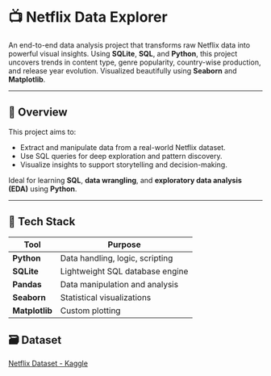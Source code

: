 # 📺 Netflix Data Explorer

An end-to-end data analysis project that transforms raw Netflix data into powerful visual insights. Using **SQLite**, **SQL**, and **Python**, this project uncovers trends in content type, genre popularity, country-wise production, and release year evolution. Visualized beautifully using **Seaborn** and **Matplotlib**.

---

## 🚀 Overview

This project aims to:
- Extract and manipulate data from a real-world Netflix dataset.
- Use SQL queries for deep exploration and pattern discovery.
- Visualize insights to support storytelling and decision-making.

Ideal for learning **SQL**, **data wrangling**, and **exploratory data analysis (EDA)** using **Python**.

---

## 🧱 Tech Stack

| Tool          | Purpose                            |
|---------------|------------------------------------|
| **Python**    | Data handling, logic, scripting    |
| **SQLite**    | Lightweight SQL database engine    |
| **Pandas**    | Data manipulation and analysis     |
| **Seaborn**   | Statistical visualizations         |
| **Matplotlib**| Custom plotting                    |



## 🗃️ Dataset
[Netflix Dataset - Kaggle](https://www.kaggle.com/datasets/shivamb/netflix-shows)
